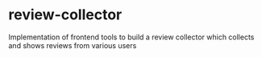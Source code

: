 # review-collector
Implementation of frontend tools to build a review collector which collects and shows reviews from various users
